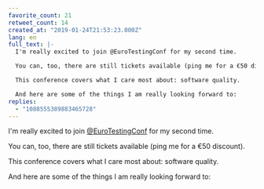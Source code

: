 ```yaml
---
favorite_count: 21
retweet_count: 14
created_at: "2019-01-24T21:53:23.000Z"
lang: en
full_text: |-
  I'm really excited to join @EuroTestingConf for my second time.

  You can, too, there are still tickets available (ping me for a €50 discount).

  This conference covers what I care most about: software quality. 

  And here are some of the things I am really looking forward to:
replies:
  - "1088555389883465728"
---
```


I'm really excited to join
[@EuroTestingConf](https://twitter.com/EuroTestingConf) for my second time.

You can, too, there are still tickets available (ping me for a €50 discount).

This conference covers what I care most about: software quality.

And here are some of the things I am really looking forward to:
